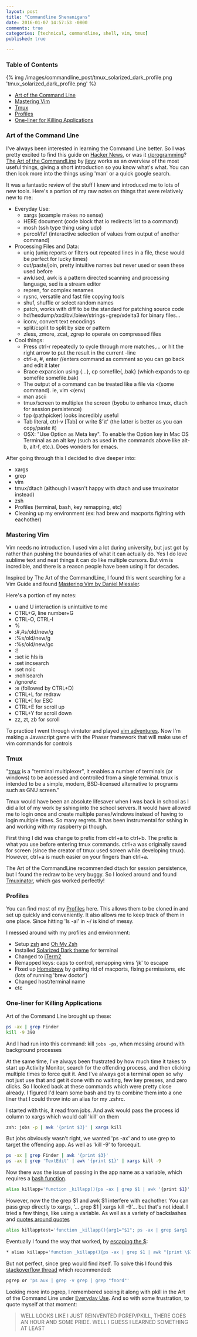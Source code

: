 ```yaml
---
layout: post
title: "Commandline Shenanigans"
date: 2016-01-07 14:57:53 -0800
comments: true
categories: [technical, commandline, shell, vim, tmux]
published: true

---
```


### Table of Contents

{% img /images/commandline_post/tmux_solarized_dark_profile.png 'tmux_solarized_dark_profile.png' %}

* [Art of the Command Line](#artofthecommandline)
* [Mastering Vim](#masteringvim)
* [Tmux](#tmux)
* [Profiles](#profiles)
* [One-liner for Killing Applications](#onelinerforkillingapplications)

<!-- more -->

<a name="artofthecommandline"></a>
### Art of the Command Line

I've always been interested in learning the Command Line better. So I was pretty excited to find this guide on [Hacker News](https://news.ycombinator.com/), or was it [r/programming](https://www.reddit.com/r/programming/)? [The Art of the CommandLine](https://github.com/jlevy/the-art-of-command-line) by [jlevy](https://github.com/jlevy) works as an overview of the most useful things, giving a short introduction so you know what's what. You can then look more into the things using 'man' or a quick google search.

It was a fantastic review of the stuff I knew and introduced me to lots of new tools. Here's a portion of my raw notes on things that were relatively new to me:

* Everyday Use:
  * xargs (example makes no sense)
  * HERE document (code block that io redirects list to a command)
  * mosh (ssh type thing using udp)
  * percol/fzf (interactive selection of values from output of another command)
* Processing Files and Data:
  * uniq (uniq reports or filters out repeated lines in a file, these would be perfect for lucky times)
  * cut/paste/join, pretty intuitive names but never used or seen these used before
  * awk/sed, awk is a pattern directed scanning and processing language, sed is a stream editor
  * repren, for complex renames
  * rysnc, versatile and fast file copying tools
  * shuf, shuffle or select random names
  * patch, works with diff to be the standard for patching source code
  * hd/hexdump/xxd/bvi/biew/strings+grep/xdelta3 for binary files...
  * iconv, convert text encodings
  * split/csplit to split by size or pattern
  * zless, zmore, zcat, zgrep to operate on compressed files
* Cool things:  
  * Press ctrl-r repeatedly to cycle through more matches,... or hit the right arrow to put the result in the current -line
  * ctrl-a, #, enter //enters command as comment so you can go back and edit it later
  * Brace expansion using {...}, cp somefile{,.bak} (which expands to cp somefile somefile.bak) 
  * The output of a command can be treated like a file via <(some command). ie, vim <(env)
  * man ascii
  * tmux/screen to multiplex the screen (byobu to enhance tmux, dtach for session persistence)
  * fpp (pathpicker) looks incredibly useful
  * Tab literal, ctrl-v [Tab] or write $'\t' (the latter is better as you can copy/paste it)
  * OSX: "Use Option as Meta key". To enable the Option key in Mac OS Terminal as an alt key (such as used in the commands above like alt-b, alt-f, etc.). Does wonders for emacs.

After going through this I decided to dive deeper into:

* xargs
* grep
* vim
* tmux/dtach (although I wasn't happy with dtach and use tmuxinator instead)
* zsh
* Profiles (terminal, bash, key remapping, etc)
* Cleaning up my environment (ex: had brew and macports fighting with eachother)

<a name="masteringvim"></a>
### Mastering Vim

Vim needs no introduction. I used vim a lot during university, but just got by rather than pushing the boundaries of what it can actually do. Yes I do love sublime text and neat things it can do like multiple cursors. But vim is incredible, and there is a reason people have been using it for decades.

Inspired by The Art of the CommandLine, I found this went searching for a Vim Guide and found [Mastering Vim by Daniel Miessler](https://danielmiessler.com/study/vim/).

Here's a portion of my notes:

* u and U interaction is unintuitive to me
* CTRL+G, line number+G
* CTRL-O, CTRL-I
* %
* :#,#s/old/new/g
* :%s/old/new/g
* :%s/old/new/gc
* :!
* :set ic hls is
* :set incsearch
* :set noic
* :nohlsearch
* /ignore\c
* :e (followed by CTRL+D)
* CTRL+L for redraw
* CTRL+[ for ESC
* CTRL+E for scroll up
* CTRL+Y for scroll down
* zz, zt, zb for scroll

To practice I went through vimtutor and played [vim adventures](http://vim-adventures.com/). Now I'm making a Javascript game with the Phaser framework that will make use of vim commands for controls

<a name="tmux"></a>
### Tmux

"[tmux](https://tmux.github.io/) is a "terminal multiplexer", it enables a number of terminals (or windows) to be accessed and controlled from a single terminal. tmux is intended to be a simple, modern, BSD-licensed alternative to programs such as GNU screen."

Tmux would have been an absolute lifesaver when I was back in school as I did a lot of my work by sshing into the school servers. It would have allowed me to login once and create multiple panes/windows instead of having to login multiple times. So many regrets. It has been instrumental for sshing in and working with my raspberry pi though.

First thing I did was change to prefix from ctrl+a to ctrl+b. The prefix is what you use before entering tmux commands. ctrl+a was originally saved for screen (since the creator of tmux used screen while developing tmux). However, ctrl+a is much easier on your fingers than ctrl+a.

The Art of the CommandLine recommended dtach for session persistence, but I found the redraw to be very buggy. So I looked around and found [Tmuxinator](https://github.com/tmuxinator/tmuxinator), which gas worked perfectly!

<a name="profiles"></a>
### Profiles

You can find most of my [Profiles](https://github.com/nmlau/profiles) here. This allows them to be cloned in and set up quickly and conveniently. It also allows me to keep track of them in one place. Since hitting 'ls -al' in ~/ is kind of messy.

I messed around with my profiles and environment:

* Setup [zsh](http://www.zsh.org/) and [Oh My Zsh](https://github.com/robbyrussell/oh-my-zsh)
* Installed [Solarized Dark theme](http://ethanschoonover.com/solarized) for terminal
* Changed to [iTerm2](https://www.iterm2.com/)
* Remapped keys: caps to control, remapping vims 'jk' to escape
* Fixed up [Homebrew](http://brew.sh/) by getting rid of macports, fixing permissions, etc (lots of running 'brew doctor')
* Changed host/terminal name
* etc

<a name="onelinerforkillingapplications"></a>
### One-liner for Killing Applications

Art of the Command Line brought up these:

``` bash
ps -ax | grep Finder
kill -9 390
```

And I had run into this command: kill `jobs -ps`, when messing around with background processes

At the same time, I've always been frustrated by how much time it takes to start up Activity Monitor, search for the offending process, and then clicking multiple times to force quit it. And I've always got a terminal open so why not just use that and get it done with no waiting, few key presses, and zero clicks. So I looked back at these commands which were pretty close already. I figured I'd learn some bash and try to combine them into a one liner that I could throw into an alias for my .zshrc.

I started with this, it read from jobs. And awk would pass the process id column to xargs which would call 'kill' on them

``` bash
zsh: jobs -p | awk '{print $3}' | xargs kill
```

But jobs obviously wasn't right, we wanted 'ps -ax' and to use grep to target the offending app. As well as 'kill -9' to forcequit.

``` bash
ps -ax | grep Finder | awk '{print $3}'
ps -ax | grep 'TextEdit' | awk '{print $1}' | xargs kill -9
```

Now there was the issue of passing in the app name as a variable, which requires a [bash function](http://stackoverflow.com/questions/941338/how-to-pass-command-line-arguments-to-a-shell-alias).

``` bash
alias killapp='function _killapp(){ps -ax | grep $1 | awk '{print $1}' | xargs kill -9};_killapp'
```

However, now the the grep $1 and awk $1 interfere with eachother. You can pass grep directly to xargs, '... grep $1 | xargs kill -9'... but that's not ideal. I tried a few things, like using a variable. As well as a variety of backslashes and [quotes around quotes](http://superuser.com/questions/114798/is-there-a-way-to-escape-single-quotes-in-the-shell)

``` bash
alias killapptest='function _killapp(){arg1="$1"; ps -ax | grep $arg1 | awk "{print $1}";_killapp' //using variable
```

Eventually I found the way that worked, by [escaping the $](http://stackoverflow.com/questions/7244534/using-awk-in-bash-alias-or-function):

``` bash
* alias killapp='function _killapp(){ps -ax | grep $1 | awk "{print \$1}" | xargs kill -9};_killapp'
```

But not perfect, since grep would find itself. To solve this I found this [stackoverflow thread](http://unix.stackexchange.com/questions/74185/how-can-i-prevent-grep-from-showing-up-in-ps-results) which recommended: 

``` bash
pgrep or 'ps aux | grep -v grep | grep "fnord"'
```

Looking more into pgrep, I remembered seeing it along with pkill in the Art of the Command Line under [Everyday Use](https://github.com/jlevy/the-art-of-command-line#everyday-use). And so with some frustration, to quote myself at that moment:

> WELL LOOKS LIKE I JUST REINVENTED PGREP/PKILL, THERE GOES AN HOUR AND SOME PRIDE. WELL I GUESS I LEARNED SOMETHING AT LEAST
